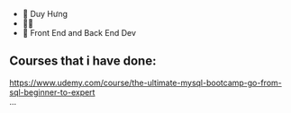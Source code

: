 - 👋 Duy Hưng
- 🍑👀
- 🌱 Front End and Back End Dev

## Courses that i have done:
https://www.udemy.com/course/the-ultimate-mysql-bootcamp-go-from-sql-beginner-to-expert  </br>
...

<!---
HUNG-rushb/HUNG-rushb is a ✨ special ✨ repository because its `README.md` (this file) appears on your GitHub profile.
You can click the Preview link to take a look at your changes.
--->
